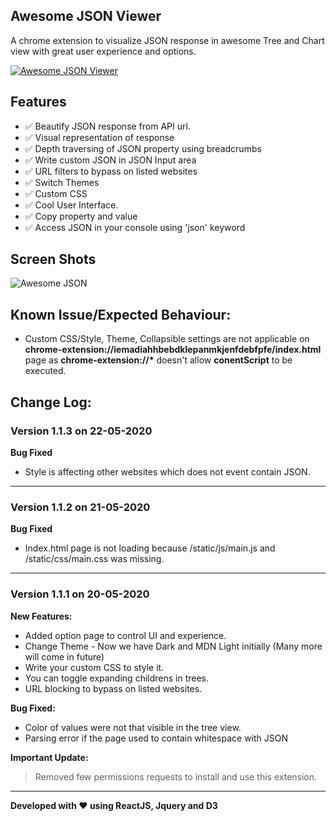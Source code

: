 ## Awesome JSON Viewer

A chrome extension to visualize JSON response in awesome Tree and Chart view with great user experience and options.

[![Awesome JSON Viewer](https://raw.githubusercontent.com/rbrahul/Smart-Webpage-Ruler/master/images/chrome.png)](https://chrome.google.com/webstore/detail/awesome-json/iemadiahhbebdklepanmkjenfdebfpfe)


## Features

* ✅ Beautify JSON response from API url.
* ✅ Visual representation of response
* ✅ Depth traversing of JSON property using breadcrumbs
* ✅ Write custom JSON in JSON Input area
* ✅ URL filters to bypass on listed websites
* ✅ Switch Themes
* ✅ Custom CSS
* ✅ Cool User Interface.
* ✅ Copy property and value 
* ✅ Access JSON in your console using 'json' keyword

## Screen Shots
![Awesome JSON](https://raw.githubusercontent.com/rbrahul/Awesome-JSON/master/awesome-json-slideshow.gif "Awesome JSON an awesome Chrome extension to assist development")


## Known Issue/Expected Behaviour:

 * Custom CSS/Style, Theme, Collapsible settings are not applicable on **chrome-extension://iemadiahhbebdklepanmkjenfdebfpfe/index.html** page as **chrome-extension://\*** doesn't allow **conentScript** to be executed.



## Change Log: 

### Version 1.1.3 on  22-05-2020
**Bug Fixed**
  * Style is affecting other websites which does not event contain JSON.
---
### Version 1.1.2 on  21-05-2020
**Bug Fixed**
  * Index.html page is not loading because /static/js/main.js and /static/css/main.css was missing.
 --- 
### Version 1.1.1 on  20-05-2020
**New Features:**
  * Added option page to control UI and experience.
  * Change Theme - Now we have Dark and MDN Light initially (Many more will come in future)
  * Write your custom CSS to style it.
  * You can toggle expanding childrens in trees.
  * URL blocking to bypass on listed websites.

**Bug Fixed:**
* Color of values were not that visible in the tree view.
* Parsing error if the page used to contain whitespace with JSON

**Important Update:**
> Removed few permissions requests to install and use this extension.
---

**Developed with ♥ using ReactJS, Jquery and D3**
